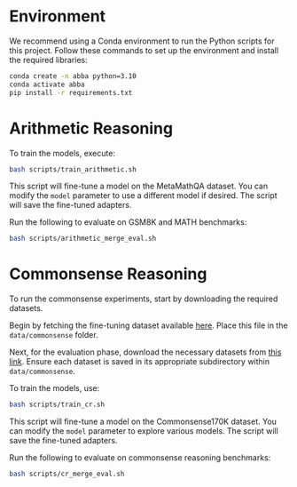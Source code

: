 # Environment

We recommend using a Conda environment to run the Python scripts for this project. Follow these commands to set up the environment and install the required libraries:

```bash
conda create -n abba python=3.10
conda activate abba
pip install -r requirements.txt
```

# Arithmetic Reasoning

To train the models, execute:

```bash
bash scripts/train_arithmetic.sh
```

This script will fine-tune a model on the MetaMathQA dataset. You can modify the `model` parameter to use a different model if desired. The script will save the fine-tuned adapters.

Run the following to evaluate on GSM8K and MATH benchmarks:
```bash
bash scripts/arithmetic_merge_eval.sh
```

# Commonsense Reasoning

To run the commonsense experiments, start by downloading the required datasets.

Begin by fetching the fine-tuning dataset available [here](XXXX). Place this file in the `data/commonsense` folder.

Next, for the evaluation phase, download the necessary datasets from [this link](XXXX). Ensure each dataset is saved in its appropriate subdirectory within `data/commonsense`.

To train the models, use:

```bash
bash scripts/train_cr.sh
```

This script will fine-tune a model on the Commonsense170K dataset. You can modify the `model` parameter to explore various models. The script will save the fine-tuned adapters.

Run the following to evaluate on commonsense reasoning benchmarks:
```bash
bash scripts/cr_merge_eval.sh
```